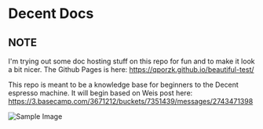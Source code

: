 # Decent Docs

## NOTE

I'm trying out some doc hosting stuff on this repo for fun and to make it look a bit nicer. The Github Pages is here: https://qporzk.github.io/beautiful-test/

This repo is meant to be a knowledge base for beginners to the Decent espresso machine. It will begin based on Weis post here: https://3.basecamp.com/3671212/buckets/7351439/messages/2743471398

![Sample Image](https://raw.githubusercontent.com/qporzk/Decent-Docs/master/docs/Pictures/machine.jpg)

